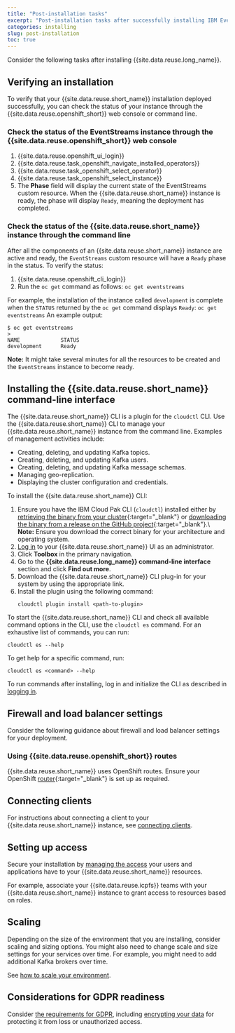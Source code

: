 ```yaml
---
title: "Post-installation tasks"
excerpt: "Post-installation tasks after successfully installing IBM Event Streams."
categories: installing
slug: post-installation
toc: true
---
```


Consider the following tasks after installing {{site.data.reuse.long_name}}.

## Verifying an installation

To verify that your {{site.data.reuse.short_name}} installation deployed successfully, you can check the status of your instance through the {{site.data.reuse.openshift_short}} web console or command line.

### Check the status of the EventStreams instance through the {{site.data.reuse.openshift_short}} web console

1. {{site.data.reuse.openshift_ui_login}}
2. {{site.data.reuse.task_openshift_navigate_installed_operators}}
3. {{site.data.reuse.task_openshift_select_operator}}
4. {{site.data.reuse.task_openshift_select_instance}}
5. The **Phase** field will display the current state of the EventStreams custom resource. When the {{site.data.reuse.short_name}} instance is ready, the phase will display `Ready`, meaning the deployment has completed.

### Check the status of the {{site.data.reuse.short_name}} instance through the command line

After all the components of an {{site.data.reuse.short_name}} instance are active and ready, the `EventStreams` custom resource will have a `Ready` phase in the status.
To verify the status:

1. {{site.data.reuse.openshift_cli_login}}
2. Run the `oc get` command as follows: `oc get eventstreams`

For example, the installation of the instance called `development` is complete when the `STATUS` returned by the `oc get` command displays `Ready`:
`oc get eventstreams`
An example output:

```shell
$ oc get eventstreams
>
NAME             STATUS
development      Ready
```

**Note:** It might take several minutes for all the resources to be created and the `EventStreams` instance to become ready.

## Installing the {{site.data.reuse.short_name}} command-line interface

The {{site.data.reuse.short_name}} CLI is a plugin for the `cloudctl` CLI. Use the {{site.data.reuse.short_name}} CLI to manage your {{site.data.reuse.short_name}} instance from the command line.
Examples of management activities include:

- Creating, deleting, and updating Kafka topics.
- Creating, deleting, and updating Kafka users.
- Creating, deleting, and updating Kafka message schemas.
- Managing geo-replication.
- Displaying the cluster configuration and credentials.

To install the {{site.data.reuse.short_name}} CLI:

1. Ensure you have the IBM Cloud Pak CLI (`cloudctl`) installed either by [retrieving the binary from your cluster](https://www.ibm.com/support/knowledgecenter/en/SSHKN6/cloudctl/3.x.x/install_cli.html){:target="_blank"} or [downloading the binary from a release on the GitHub project](https://github.com/IBM/cloud-pak-cli/releases){:target="_blank"}.\\
   **Note:** Ensure you download the correct binary for your architecture and operating system.
2. [Log in](../../getting-started/logging-in/) to your {{site.data.reuse.short_name}} UI as an administrator.
3. Click **Toolbox** in the primary navigation.
4. Go to the **{{site.data.reuse.long_name}} command-line interface** section and click **Find out more**.
5. Download the {{site.data.reuse.short_name}} CLI plug-in for your system by using the appropriate link.
6. Install the plugin using the following command:
   ```shell
   cloudctl plugin install <path-to-plugin>
   ```

To start the {{site.data.reuse.short_name}} CLI and check all available command options in the CLI, use the `cloudctl es` command.
For an exhaustive list of commands, you can run:
```shell
cloudctl es --help
```

To get help for a specific command, run:
```shell
cloudctl es <command> --help
```

To run commands after installing, log in and initialize the CLI as described in [logging in](../../getting-started/logging-in/).

## Firewall and load balancer settings

Consider the following guidance about firewall and load balancer settings for your deployment.

### Using {{site.data.reuse.openshift_short}} routes

{{site.data.reuse.short_name}} uses OpenShift routes. Ensure your OpenShift [router](https://docs.openshift.com/container-platform/4.12/networking/routes/route-configuration.html){:target="_blank"} is set up as required.

## Connecting clients

For instructions about connecting a client to your {{site.data.reuse.short_name}} instance, see [connecting clients](../../getting-started/connecting).

## Setting up access

Secure your installation by [managing the access](../../security/managing-access/) your users and applications have to your {{site.data.reuse.short_name}} resources.

For example, associate your {{site.data.reuse.icpfs}} teams with your {{site.data.reuse.short_name}} instance to grant access to resources based on roles.

## Scaling

Depending on the size of the environment that you are installing, consider scaling and sizing options. You might also need to change scale and size settings for your services over time. For example, you might need to add additional Kafka brokers over time.

See [how to scale your environment](../../administering/scaling).

## Considerations for GDPR readiness

Consider [the requirements for GDPR](../../security/gdpr-considerations/), including [encrypting your data](../../security/encrypting-data/) for protecting it from loss or unauthorized access.
